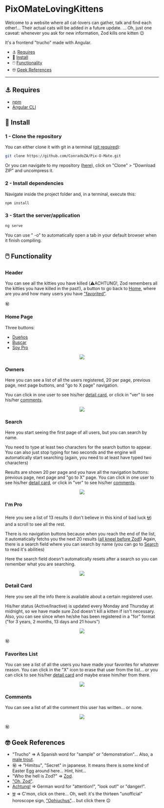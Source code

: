 # PixOMateLovingKittens

Welcome to a website where all cat-lovers can gather, talk and find each other!... Their actual cats will be added in a future update.
... Oh, just one caveat: whenever you ask for new information, Zod kills one kitten 😉

It's a frontend "trucho" made with Angular.

- ⚓ [Requires](#⚓-requires)
- 🚥 [Install](#🚥-install)
- 🖱️ [Functionality](#🖱️-functionality)
- 🤓 [Geek References](#🤓-geek-references)

---

## ⚓ Requires

- [npm](https://nodejs.org)
- [Angular CLI](https://github.com/angular/angular-cli)

## 🚥 Install

### 1 - Clone the repository

You can either clone it with git in a terminal ([git required](https://git-scm.com/book/en/v2/Getting-Started-Installing-Git)):

```bash
git clone https://github.com/ConradoZA/Pix-O-Mate.git

```

Or you can navigate to my repository ([here](https://github.com/ConradoZA/Pix-O-Mate)), click on "Clone" > "Download ZIP" and uncompress it.

### 2 - Install dependencies

Navigate inside the project folder and, in a terminal, execute this:

```bash
npm install
```

### 3 - Start the server/application

```bash
ng serve
```

You can use " -o" to automatically open a tab in your default browser when it finish compiling.

## 🖱️ Functionality

### Header

You can see all the kitties you have killed (⚠️ACHTUNG!, Zod remembers all the kitties you have killed in the past!),
a button to go back to [Home](#home-page), where are you and how many users you have ["favorited"](#favorites-list).

㊙️

### Home Page

Three buttons:

- [Dueños](#owners)
- [Buscar](#search)
- [Soy Pro](#i'm-pro)

<p align="center"><img src="https://github.com/ConradoZA/Readme-assets/blob/master/PoM-home.png" max-width="80%"></p>

### Owners

Here you can see a list of all the users registered, 20 per page, previous page, next page buttons, and "go to X page" navigation.

You can click in one user to see his/her [detail card](#detail-card), or click in "ver" to see his/her [comments](#comments).

<p align="center"><img src="https://github.com/ConradoZA/Readme-assets/blob/master/PoM-owners.png" max-width="80%"></p>

### Search

Here you start seeing the first page of all users, but you can search by name.

You need to type at least two characters for the search button to appear.
You can also just stop typing for two seconds and the engine will automatically start searching (again, you need to at least have typed two characters)

Results are shown 20 per page and you have all the navigation buttons: previous page, next page and "go to X" page.
You can click in one user to see his/her [detail card](#detail-card), or click in "ver" to see his/her [comments](#comments).

<p align="center"><img src="https://github.com/ConradoZA/Readme-assets/blob/master/PoM-search.png" max-width="80%"></p>

### I'm Pro

Here you see a list of 13 results (I don't believe in this kind of bad luck [⛎](https://saintseiya.fandom.com/wiki/Ophiuchus_Odysseus)) and a scroll to see all the rest.

There is no navigation buttons because when you reach the end of the list, it automatically fetchs you the next 20 results ([all kneel before Zod!](https://www.youtube.com/watch?v=VPAaSqwZGzk))
Again, there is a search field where you can search by name (you can go to [Search](#search) to read it's abilities)

Here the search field doesn't automatically resets after a search so you can remember what you are searching.

<p align="center"><img src="https://github.com/ConradoZA/Readme-assets/blob/master/PoM-pro.png" max-width="80%"></p>

### Detail Card

Here you see all the info there is available about a certain registered user.

His/her status (Active/Inactive) is updated every Monday and Thursday at midnight, so we have made sure Zod doesn't kill a kitten if isn't necessary.
Also, you can see since when he/she has been registered in a "for" format ("for 3 years, 2 months, 13 days and 21 hours")

<p align="center"><img src="https://github.com/ConradoZA/Readme-assets/blob/master/PoM-details.png" max-width="80%"></p>

㊙️

### Favorites List

You can see a list of all the users you have made your favorites for whatever reason.
You can click in the "X" icon to erase that user from the list... or you can click to see his/her [detail card](#detail-card) and maybe erase him/her from there.

<p align="center"><img src="https://github.com/ConradoZA/Readme-assets/blob/master/PoM-favorites.png" max-width="80%"></p>

### Comments

You can see a list of all the comment this user has written... or none.

<p align="center"><img src="https://github.com/ConradoZA/Readme-assets/blob/master/PoM-comments.png" max-width="80%"></p>

㊙️

## 🤓 Geek References

- "Trucho" => A Spanish word for "sample" or "demonstration"... Also, a [male trout](https://www.senorcool.com/en/system/files/styles/artwork_artprint/private/senorcool_malagoncita_te_quiero_mucho_como_la_trucha_al_trucho.png?itok=8VEgKDrW).
- ㊙️ => "Himitsu", "Secret" in japanese. It means there is some kind of Easter Egg around here... Hint, hint...
- "Who the hell is Zod?" => [Zod](https://en.wikipedia.org/wiki/General_Zod).
- ["Oh, Zod"](https://www.youtube.com/watch?v=dnew78z1a-s).
- [Achtung!](https://www.youtube.com/watch?v=ksmuG8z5zAY) => German word for "attention!", "look out!" or "danger!".
- [⛎](#i'm-pro) => C'mon, click on there... Oh, well: it's the thirteen "unofficial" horoscope sign, ["Ophiuchus"](https://duckduckgo.com/?q=Ophiuchus)... but click there 😉
